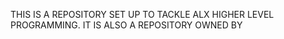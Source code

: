 THIS IS A REPOSITORY SET UP TO TACKLE ALX HIGHER LEVEL PROGRAMMING.
IT IS ALSO A REPOSITORY OWNED BY <AndrewNdirangu4433>
